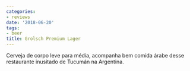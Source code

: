 ```yaml
---
categories:
- reviews
date: '2018-06-20'
tags:
- beer
title: Grolsch Premium Lager
---
```


Cerveja de corpo leve para média, acompanha bem comida árabe desse restaurante inusitado de Tucumán na Argentina.
